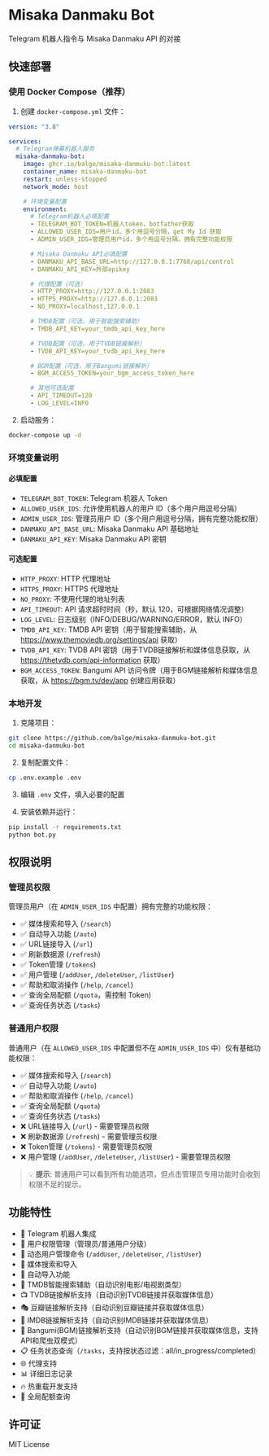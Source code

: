 # Misaka Danmaku Bot

Telegram 机器人指令与 Misaka Danmaku API 的对接

## 快速部署

### 使用 Docker Compose（推荐）

1. 创建 `docker-compose.yml` 文件：

```yaml
version: "3.8"

services:
  # Telegram弹幕机器人服务
  misaka-danmaku-bot:
    image: ghcr.io/balge/misaka-danmuku-bot:latest
    container_name: misaka-danmaku-bot
    restart: unless-stopped
    network_mode: host

    # 环境变量配置
    environment:
      # Telegram机器人必填配置
      - TELEGRAM_BOT_TOKEN=机器人token，botfather获取
      - ALLOWED_USER_IDS=用户id，多个用逗号分隔，get My Id 获取
      - ADMIN_USER_IDS=管理员用户id，多个用逗号分隔，拥有完整功能权限

      # Misaka Danmaku API必填配置
      - DANMAKU_API_BASE_URL=http://127.0.0.1:7768/api/control
      - DANMAKU_API_KEY=外部apikey

      # 代理配置（可选）
      - HTTP_PROXY=http://127.0.0.1:2083
      - HTTPS_PROXY=http://127.0.0.1:2083
      - NO_PROXY=localhost,127.0.0.1

      # TMDB配置（可选，用于智能搜索辅助）
      - TMDB_API_KEY=your_tmdb_api_key_here

      # TVDB配置（可选，用于TVDB链接解析）
      - TVDB_API_KEY=your_tvdb_api_key_here

      # BGM配置（可选，用于Bangumi链接解析）
      - BGM_ACCESS_TOKEN=your_bgm_access_token_here

      # 其他可选配置
      - API_TIMEOUT=120
      - LOG_LEVEL=INFO
```

2. 启动服务：

```bash
docker-compose up -d
```

### 环境变量说明

#### 必填配置

- `TELEGRAM_BOT_TOKEN`: Telegram 机器人 Token
- `ALLOWED_USER_IDS`: 允许使用机器人的用户 ID（多个用户用逗号分隔）
- `ADMIN_USER_IDS`: 管理员用户 ID（多个用户用逗号分隔，拥有完整功能权限）
- `DANMAKU_API_BASE_URL`: Misaka Danmaku API 基础地址
- `DANMAKU_API_KEY`: Misaka Danmaku API 密钥

#### 可选配置

- `HTTP_PROXY`: HTTP 代理地址
- `HTTPS_PROXY`: HTTPS 代理地址
- `NO_PROXY`: 不使用代理的地址列表
- `API_TIMEOUT`: API 请求超时时间（秒，默认 120，可根据网络情况调整）
- `LOG_LEVEL`: 日志级别（INFO/DEBUG/WARNING/ERROR，默认 INFO）
- `TMDB_API_KEY`: TMDB API 密钥（用于智能搜索辅助，从 https://www.themoviedb.org/settings/api 获取）
- `TVDB_API_KEY`: TVDB API 密钥（用于TVDB链接解析和媒体信息获取，从 https://thetvdb.com/api-information 获取）
- `BGM_ACCESS_TOKEN`: Bangumi API 访问令牌（用于BGM链接解析和媒体信息获取，从 https://bgm.tv/dev/app 创建应用获取）

### 本地开发

1. 克隆项目：

```bash
git clone https://github.com/balge/misaka-danmuku-bot.git
cd misaka-danmuku-bot
```

2. 复制配置文件：

```bash
cp .env.example .env
```

3. 编辑 `.env` 文件，填入必要的配置

4. 安装依赖并运行：

```bash
pip install -r requirements.txt
python bot.py
```

## 权限说明

### 管理员权限
管理员用户（在 `ADMIN_USER_IDS` 中配置）拥有完整的功能权限：
- ✅ 媒体搜索和导入 (`/search`)
- ✅ 自动导入功能 (`/auto`)
- ✅ URL链接导入 (`/url`)
- ✅ 刷新数据源 (`/refresh`)
- ✅ Token管理 (`/tokens`)
- ✅ 用户管理 (`/addUser`, `/deleteUser`, `/listUser`)
- ✅ 帮助和取消操作 (`/help`, `/cancel`)
- ✅ 查询全局配额 (`/quota`，需控制 Token)
- ✅ 查询任务状态 (`/tasks`)


### 普通用户权限
普通用户（在 `ALLOWED_USER_IDS` 中配置但不在 `ADMIN_USER_IDS` 中）仅有基础功能权限：
- ✅ 媒体搜索和导入 (`/search`)
- ✅ 自动导入功能 (`/auto`)
- ✅ 帮助和取消操作 (`/help`, `/cancel`)
- ✅ 查询全局配额 (`/quota`)
- ✅ 查询任务状态 (`/tasks`)
- ❌ URL链接导入 (`/url`) - 需要管理员权限
- ❌ 刷新数据源 (`/refresh`) - 需要管理员权限
- ❌ Token管理 (`/tokens`) - 需要管理员权限
- ❌ 用户管理 (`/addUser`, `/deleteUser`, `/listUser`) - 需要管理员权限


> 💡 **提示**: 普通用户可以看到所有功能选项，但点击管理员专用功能时会收到权限不足的提示。

## 功能特性

- 🤖 Telegram 机器人集成
- 🔐 用户权限管理（管理员/普通用户分级）
- 📇 动态用户管理命令 (`/addUser`, `/deleteUser`, `/listUser`)
- 🎯 媒体搜索和导入
- 🔄 自动导入功能
- 🧠 TMDB智能搜索辅助（自动识别电影/电视剧类型）
- 📺 TVDB链接解析支持（自动识别TVDB链接并获取媒体信息）
- 🎭 豆瓣链接解析支持（自动识别豆瓣链接并获取媒体信息）
- 🌟 IMDB链接解析支持（自动识别IMDB链接并获取媒体信息）
- 🎯 Bangumi(BGM)链接解析支持（自动识别BGM链接并获取媒体信息，支持API和爬虫双模式）
- 📋 任务状态查询（`/tasks`，支持按状态过滤：all/in_progress/completed）
- 🌐 代理支持
- 📊 详细日志记录
- 🔥 热重载开发支持
- 🔢 全局配额查询

## 许可证

MIT License
